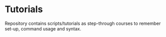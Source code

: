 # Tutorials 
Repository contains scripts/tutorials as step-through courses to remember set-up, command usage and syntax.
